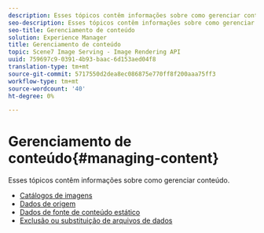 ```yaml
---
description: Esses tópicos contêm informações sobre como gerenciar conteúdo.
seo-description: Esses tópicos contêm informações sobre como gerenciar conteúdo.
seo-title: Gerenciamento de conteúdo
solution: Experience Manager
title: Gerenciamento de conteúdo
topic: Scene7 Image Serving - Image Rendering API
uuid: 759697c9-0391-4b93-baac-6d153aed04f8
translation-type: tm+mt
source-git-commit: 5717550d2dea8ec086875e770ff8f200aaa75ff3
workflow-type: tm+mt
source-wordcount: '40'
ht-degree: 0%

---
```



# Gerenciamento de conteúdo{#managing-content}

Esses tópicos contêm informações sobre como gerenciar conteúdo.

* [Catálogos de imagens](c-image-catalogs.md)
* [Dados de origem](r-source-data.md)
* [Dados de fonte de conteúdo estático](c-static-content-source-data.md)
* [Exclusão ou substituição de arquivos de dados](c-deleting-or-replacing-data-files.md)
